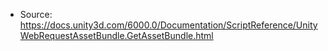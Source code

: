 * Source: https://docs.unity3d.com/6000.0/Documentation/ScriptReference/UnityWebRequestAssetBundle.GetAssetBundle.html


